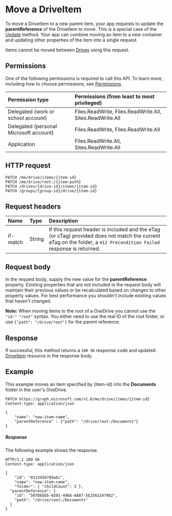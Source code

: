 # Move a DriveItem

To move a DriveItem to a new parent item, your app requests to update the **parentReference** of the DriveItem to move.
This is a special case of the [Update](item_update.md) method.
Your app can combine moving an item to a new container and updating other properties of the item into a single request.

Items cannot be moved between [Drives](../resources/drive.md) using this request.

## Permissions
One of the following permissions is required to call this API. To learn more, including how to choose permissions, see [Permissions](../../../concepts/permissions_reference.md).

|Permission type      | Permissions (from least to most privileged)              | 
|:--------------------|:---------------------------------------------------------| 
|Delegated (work or school account) | Files.ReadWrite, Files.ReadWrite.All, Sites.ReadWrite.All    | 
|Delegated (personal Microsoft account) | Files.ReadWrite, Files.ReadWrite.All    | 
|Application | Files.ReadWrite.All, Sites.ReadWrite.All | 

## HTTP request

```http
PATCH /me/drive/items/{item-id}
PATCH /me/drive/root:/{item-path}
PATCH /drives/{drive-id}/items/{item-id}
PATCH /groups/{group-id}/drive/{item-id}
```

## Request headers

| Name          | Type   | Description                                                                                                                                                         |
|:--------------|:-------|:--------------------------------------------------------------------------------------------------------------------------------------------------------------------|
| if-match      | String | If this request header is included and the eTag (or cTag) provided does not match the current eTag on the folder, a `412 Precondition Failed` response is returned. |


## Request body
In the request body, supply the new value for the **parentReference** property.
Existing properties that are not included in the request body will maintain their previous values or be recalculated based on changes to other property values.
For best performance you shouldn't include existing values that haven't changed.

**Note:** When moving items to the root of a OneDrive you cannot use the `"id:" "root"` syntax.
You either need to use the real ID of the root folder, or use `{"path": "/drive/root"}` for the parent reference.

## Response

If successful, this method returns a `200 OK` response code and updated [DriveItem](../resources/driveitem.md) resource in the response body.

## Example
This example moves an item specified by {item-id} into the **Documents** folder in the user's OneDrive.

<!-- {
  "blockType": "request",
  "name": "update_item"
}-->
```http
PATCH https://graph.microsoft.com/v1.0/me/drive/items/{item-id}
Content-type: application/json

{
	"name": "new-item-name",
	"parentReference" : {"path": "/drive/root:/Documents"}
}
```

##### Response

The following example shows the response.

<!-- {
  "blockType": "response",
  "truncated": true,
  "@odata.type": "microsoft.graph.driveItem"
} -->
```http
HTTP/1.1 200 OK
Content-type: application/json

{
	"id": "0123456789abc",
	"name": "new-item-name",
	"folder": { "childCount": 3 },
  "parentReference": {
    "id": "507DE6D5-0201-496A-AA87-5E2563247982",
    "path": "/drive/root:/Documents"
  }
}
```

<!-- uuid: 8fcb5dbc-d5aa-4681-8e31-b001d5168d79
2015-10-25 14:57:30 UTC -->
<!-- {
  "type": "#page.annotation",
  "description": "Move item",
  "keywords": "",
  "section": "documentation",
  "tocPath": ""
}-->
